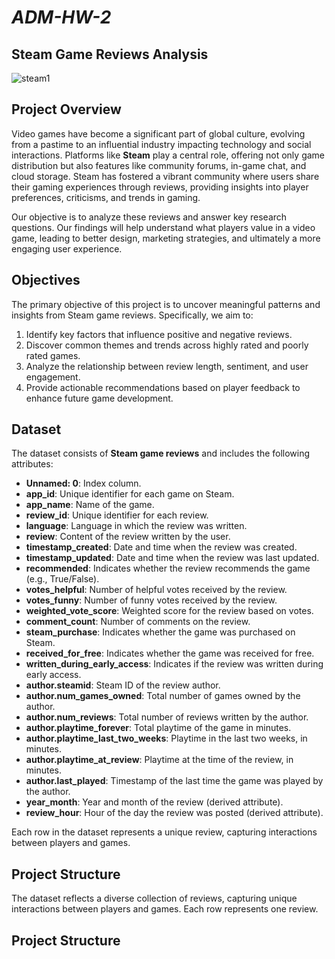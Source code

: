 # *ADM-HW-2*

## Steam Game Reviews Analysis

![steam1](https://github.com/user-attachments/assets/3584628a-2dbf-4c88-aeb5-b1a40df3eb9e)

## Project Overview

Video games have become a significant part of global culture, evolving from a pastime to an influential industry impacting technology and social interactions. Platforms like **Steam** play a central role, offering not only game distribution but also features like community forums, in-game chat, and cloud storage. Steam has fostered a vibrant community where users share their gaming experiences through reviews, providing insights into player preferences, criticisms, and trends in gaming.

Our objective is to analyze these reviews and answer key research questions. Our findings will help understand what players value in a video game, leading to better design, marketing strategies, and ultimately a more engaging user experience.

## Objectives

The primary objective of this project is to uncover meaningful patterns and insights from Steam game reviews. Specifically, we aim to:

1. Identify key factors that influence positive and negative reviews.
2. Discover common themes and trends across highly rated and poorly rated games.
3. Analyze the relationship between review length, sentiment, and user engagement.
4. Provide actionable recommendations based on player feedback to enhance future game development.

## Dataset

The dataset consists of **Steam game reviews** and includes the following attributes:

- **Unnamed: 0**: Index column.
- **app_id**: Unique identifier for each game on Steam.
- **app_name**: Name of the game.
- **review_id**: Unique identifier for each review.
- **language**: Language in which the review was written.
- **review**: Content of the review written by the user.
- **timestamp_created**: Date and time when the review was created.
- **timestamp_updated**: Date and time when the review was last updated.
- **recommended**: Indicates whether the review recommends the game (e.g., True/False).
- **votes_helpful**: Number of helpful votes received by the review.
- **votes_funny**: Number of funny votes received by the review.
- **weighted_vote_score**: Weighted score for the review based on votes.
- **comment_count**: Number of comments on the review.
- **steam_purchase**: Indicates whether the game was purchased on Steam.
- **received_for_free**: Indicates whether the game was received for free.
- **written_during_early_access**: Indicates if the review was written during early access.
- **author.steamid**: Steam ID of the review author.
- **author.num_games_owned**: Total number of games owned by the author.
- **author.num_reviews**: Total number of reviews written by the author.
- **author.playtime_forever**: Total playtime of the game in minutes.
- **author.playtime_last_two_weeks**: Playtime in the last two weeks, in minutes.
- **author.playtime_at_review**: Playtime at the time of the review, in minutes.
- **author.last_played**: Timestamp of the last time the game was played by the author.
- **year_month**: Year and month of the review (derived attribute).
- **review_hour**: Hour of the day the review was posted (derived attribute).

Each row in the dataset represents a unique review, capturing interactions between players and games.

## Project Structure


The dataset reflects a diverse collection of reviews, capturing unique interactions between players and games. Each row represents one review.

## Project Structure
